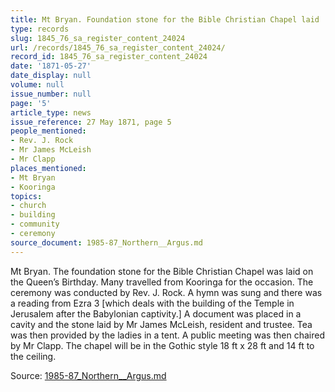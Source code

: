 ```yaml
---
title: Mt Bryan. Foundation stone for the Bible Christian Chapel laid
type: records
slug: 1845_76_sa_register_content_24024
url: /records/1845_76_sa_register_content_24024/
record_id: 1845_76_sa_register_content_24024
date: '1871-05-27'
date_display: null
volume: null
issue_number: null
page: '5'
article_type: news
issue_reference: 27 May 1871, page 5
people_mentioned:
- Rev. J. Rock
- Mr James McLeish
- Mr Clapp
places_mentioned:
- Mt Bryan
- Kooringa
topics:
- church
- building
- community
- ceremony
source_document: 1985-87_Northern__Argus.md
---
```


Mt Bryan.  The foundation stone for the Bible Christian Chapel was laid on the Queen’s Birthday.  Many travelled from Kooringa for the occasion.  The ceremony was conducted by Rev. J. Rock.  A hymn was sung and there was a reading from Ezra 3 [which deals with the building of the Temple in Jerusalem after the Babylonian captivity.]  A document was placed in a cavity and the stone laid by Mr James McLeish, resident and trustee.  Tea was then provided by the ladies in a tent.  A public meeting was then chaired by Mr Clapp.  The chapel will be in the Gothic style 18 ft x 28 ft and 14 ft to the ceiling.

Source: [1985-87_Northern__Argus.md](/downloads/markdown/1985-87_Northern__Argus.md)
